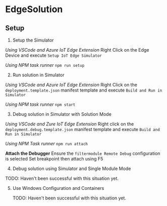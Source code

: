 # EdgeSolution

## Setup

1. Setup the Simulator

  _Using VSCode and Azure IoT Edge Extension_
  Right Click on the Edge Device and execute `Setup IoT Edge Simulator`

  _Using NPM task runner_
  `npm run setup`

2. Run solution in Simulator

  _Using VSCode and Azure IoT Edge Extension_
  Right Click on the `deployment.template.json` manifest template and execute `Build and Run in Simulator`

  _Using NPM task runner_
  `npm start`

3. Debug solution in Simulator with Solution Mode

  _Using VSCode and Zure IoT Edge Extension_
  Right click on the `deployment.debug.template.json` manifest template and execute `Build and Run in Simulator`

  _Using NPM Task runner_
  `npm run attach`

  __Attach the Debugger__
  Ensure the `filtermodule Remote Debug` configuration is selected
  Set breakpoint then attach using F5

4. Debug solution using Simulator and Single Module Mode

  TODO:  Haven't been successful with this situation yet.

5. Use Windows Configuration and Containers
  
   TODO:   Haven't been successful with this situation yet.
